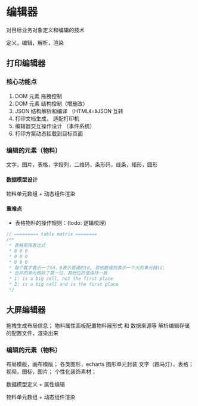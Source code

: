 # 编辑器

对目标业务对象定义和编辑的技术

定义，编辑，解析，渲染

## 打印编辑器

### 核心功能点

1. DOM 元素 拖拽控制
2. DOM 元素 结构控制（增删改）
3. JSON 结构解析和编译 （HTML《=》JSON 互转
4. 打印文档生成， 适配打印机
5. 编辑器交互操作设计 （事件系统）
6. 打印方案动态挂载到目标页面

### 编辑的元素（物料）

文字，图片，表格，字段列，二维码，条形码，线条，矩形，圆形

#### 数据模型设计

物料单元数组 + 动态组件渲染

#### 重难点

- 表格物料的操作规则：(todo: 逻辑梳理)

```js
// ========= table matrix ========
/**
 * 表格矩阵表达式
 * 0 0 0
 * 0 0 0
 * 0 0 0
 * 每个数字表示一个td，0表示普通的td, 其他数值则表示一个大的单元格td;
 * 合并的单元格除了第一位，其他位的值保持一致
 * 1: is a big cell, not the first place
 * 2: is a big cell and is the first place
 */
```

## 大屏编辑器

拖拽生成布局信息；
物料属性面板配置物料展形式 和 数据来源等
解析编辑存储的配置文件，渲染出来

### 编辑的元素（物料）

布局模版，画布模版；
各类图形，echarts 图形单元封装
文字（跑马灯），表格；
视频，图标，图片；
个性化装饰素材；

数据模型定义 + 属性编辑

物料单元数组 + 动态组件渲染
